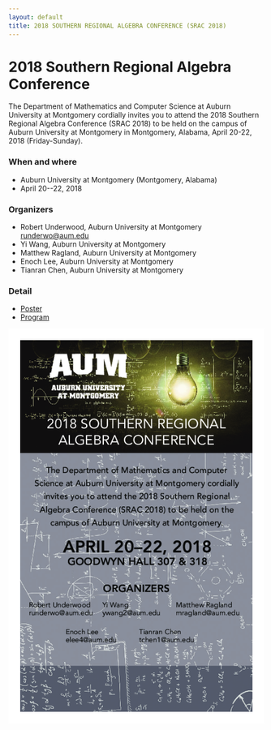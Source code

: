 ```yaml
---
layout: default
title: 2018 SOUTHERN REGIONAL ALGEBRA CONFERENCE (SRAC 2018)
---
```


# 2018 Southern Regional Algebra Conference

The Department of Mathematics and Computer Science at Auburn University at Montgomery
cordially invites you to attend the 2018 Southern Regional Algebra Conference (SRAC 2018)
to be held on the campus of Auburn University at Montgomery in Montgomery,
Alabama, April 20-22, 2018 (Friday-Sunday).

### When and where
* Auburn University at Montgomery (Montgomery, Alabama)
* April 20--22, 2018

### Organizers

- Robert Underwood, Auburn University at Montgomery <runderwo@aum.edu>
- Yi Wang, Auburn University at Montgomery
- Matthew Ragland, Auburn University at Montgomery
- Enoch Lee, Auburn University at Montgomery
- Tianran Chen, Auburn University at Montgomery

### Detail

* [Poster](srac18-poster.pdf)
* [Program](srac18-program.pdf)


![Poster](srac18-poster.png)
